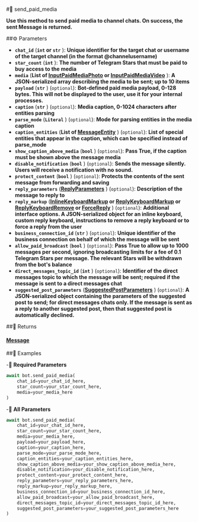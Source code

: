#🔧 send_paid_media

**Use this method to send paid media to channel chats. On success, the sent Message is returned.**

##⚙️ Parameters

- **`chat_id`** (**`int` or `str`** ): **Unique identifier for the target chat or username of the target channel (in the format @channelusername)**
- **`star_count`** (**`int`** ): **The number of Telegram Stars that must be paid to buy access to the media**
- **`media`** (**List of [InputPaidMediaPhoto](../types/InputPaidMediaPhoto.md) or [InputPaidMediaVideo](../types/InputPaidMediaVideo.md)** ): **A JSON-serialized array describing the media to be sent; up to 10 items**
- **`payload`** (**`str`** ) (`optional`): **Bot-defined paid media payload, 0-128 bytes. This will not be displayed to the user, use it for your internal processes.**
- **`caption`** (**`str`** ) (`optional`): **Media caption, 0-1024 characters after entities parsing**
- **`parse_mode`** (**`Literal`** ) (`optional`): **Mode for parsing entities in the media caption**
- **`caption_entities`** (**List of [MessageEntity](../types/MessageEntity.md)** ) (`optional`): **List of special entities that appear in the caption, which can be specified instead of parse_mode**
- **`show_caption_above_media`** (**`bool`** ) (`optional`): **Pass True, if the caption must be shown above the message media**
- **`disable_notification`** (**`bool`** ) (`optional`): **Sends the message silently. Users will receive a notification with no sound.**
- **`protect_content`** (**`bool`** ) (`optional`): **Protects the contents of the sent message from forwarding and saving**
- **`reply_parameters`** (**[ReplyParameters](../types/ReplyParameters.md)** ) (`optional`): **Description of the message to reply to**
- **`reply_markup`** (**[InlineKeyboardMarkup](../types/InlineKeyboardMarkup.md) or [ReplyKeyboardMarkup](../types/ReplyKeyboardMarkup.md) or [ReplyKeyboardRemove](../types/ReplyKeyboardRemove.md) or [ForceReply](../types/ForceReply.md)** ) (`optional`): **Additional interface options. A JSON-serialized object for an inline keyboard, custom reply keyboard, instructions to remove a reply keyboard or to force a reply from the user**
- **`business_connection_id`** (**`str`** ) (`optional`): **Unique identifier of the business connection on behalf of which the message will be sent**
- **`allow_paid_broadcast`** (**`bool`** ) (`optional`): **Pass True to allow up to 1000 messages per second, ignoring broadcasting limits for a fee of 0.1 Telegram Stars per message.
The relevant Stars will be withdrawn from the bot's balance**
- **`direct_messages_topic_id`** (**`int`** ) (`optional`): **Identifier of the direct messages topic to which the message will be sent; required if the message is sent to a direct messages chat**
- **`suggested_post_parameters`** (**[SuggestedPostParameters](../types/SuggestedPostParameters.md)** ) (`optional`): **A JSON-serialized object containing the parameters of the suggested post to send; for direct messages chats only. If the message is sent as a reply to another suggested post, then that suggested post is automatically declined.**

##📲 Returns

#### [Message](../types/Message.md)

##📀 Examples

-🪫 **Required Parameters**

```python
await bot.send_paid_media(
    chat_id=your_chat_id_here,
    star_count=your_star_count_here,
    media=your_media_here
)
```

-🔋 **All Parameters**

```python
await bot.send_paid_media(
    chat_id=your_chat_id_here,
    star_count=your_star_count_here,
    media=your_media_here,
    payload=your_payload_here,
    caption=your_caption_here,
    parse_mode=your_parse_mode_here,
    caption_entities=your_caption_entities_here,
    show_caption_above_media=your_show_caption_above_media_here,
    disable_notification=your_disable_notification_here,
    protect_content=your_protect_content_here,
    reply_parameters=your_reply_parameters_here,
    reply_markup=your_reply_markup_here,
    business_connection_id=your_business_connection_id_here,
    allow_paid_broadcast=your_allow_paid_broadcast_here,
    direct_messages_topic_id=your_direct_messages_topic_id_here,
    suggested_post_parameters=your_suggested_post_parameters_here
)
```

